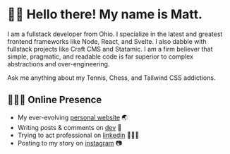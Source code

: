 # 👋🏼 Hello there! My name is Matt.

I am a fullstack developer from Ohio. I specialize in the latest and greatest frontend frameworks like Node, React, and Svelte. I also dabble with fullstack projects like Craft CMS and Statamic. I am a firm believer that simple, pragmatic, and readable code is far superior to complex abstractions and over-engineering.

Ask me anything about my Tennis, Chess, and Tailwind CSS addictions.

## 👨🏻‍💻 Online Presence

- My ever-evolving [personal website](https://mattwaler.com) 🌏
- Writing posts & comments on [dev](https://dev.to/mattwaler) 📝
- Trying to act professional on [linkedin](https://www.linkedin.com/in/mattwaler/) 👨🏻‍💼
- Posting to my story on [instagram](https://www.instagram.com/mattwaler/) 📷
